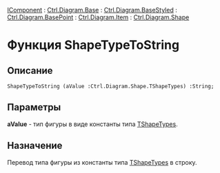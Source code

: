 ﻿---
Link: .Ctrl.Diagram.Shape.@ShapeTypeToString
---

[IComponent](topic:Com.Custom.ComClasses.IComponent.Default) :
[Ctrl.Diagram.Base](topic:Com.Custom.ComClasses.Ctrl.Diagram.Base.Default) :
[Ctrl.Diagram.BaseStyled](topic:Com.Custom.ComClasses.Ctrl.Diagram.BaseStyled.Default) :
[Ctrl.Diagram.BasePoint](topic:Com.Custom.ComClasses.Ctrl.Diagram.BasePoint.Default) :
[Ctrl.Diagram.Item](topic:Com.Custom.ComClasses.Ctrl.Diagram.Item.Default) :
[Ctrl.Diagram.Shape](Default)

# Функция ShapeTypeToString

## Описание

    ShapeTypeToString (aValue :Ctrl.Diagram.Shape.TShapeTypes) :String;

## Параметры

**aValue** - тип фигуры в виде константы типа [TShapeTypes](TShapeTypes).

## Назначение

Перевод типа фигуры из константы типа [TShapeTypes](TShapeTypes) в строку.